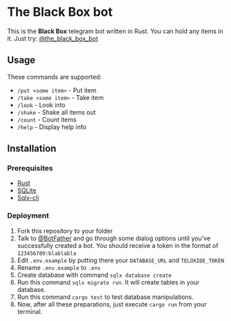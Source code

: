 # The Black Box bot

This is the **Black Box** telegram bot written in Rust. You can hold any items in it.
Just try: [@the_black_box_bot](https://t.me/the_Black_Box_bot)

## Usage

These commands are supported:

- `/put <some item>` - Put item
- `/take <some item>` - Take item
- `/look` - Look into
- `/shake` - Shake all items out
- `/count` - Count items
- `/help` - Display help info

## Installation

### Prerequisites

- [Rust](https://www.rust-lang.org/)
- [SQLite](https://sqlite.org/)
- [Sqlx-cli](https://github.com/launchbadge/sqlx/tree/master/sqlx-cli)

### Deployment

1. Fork this repository to your folder
1. Talk to [@BotFather](https://t.me/botfather) and go through some dialog options until you've successfully created a bot. You should receive a token in the format of `123456789:blablabla`
1. Edit `.env.example` by putting there your `DATABASE_URL` and `TELOXIDE_TOKEN`
1. Rename `.env.example` to `.env`
1. Create database with command `sqlx database create`
1. Run this command `sqlx migrate run`. It will create tables in your database.
1. Run this command `cargo test` to test database manipulations.
1. Now, after all these preparations, just execute `cargo run` from your terminal.
